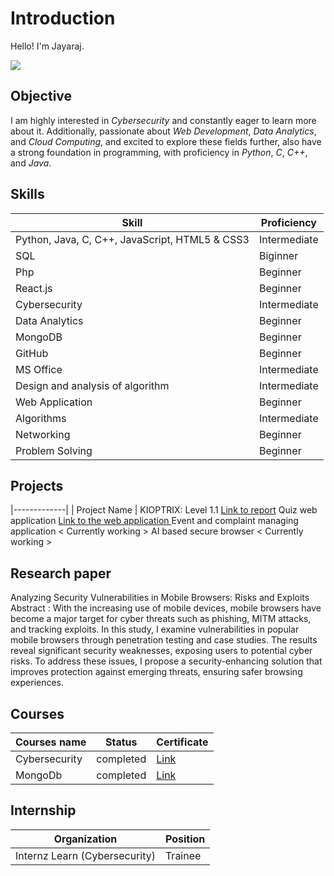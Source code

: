 # Introduction

Hello! I'm Jayaraj. 

<a href="https://www.linkedin.com/in/your-profile" target="_blank">
    <a href="https://www.linkedin.com/in/jayaraj-v-7b2bba259/"><img src="https://img.shields.io/badge/-LinkedIn-0072b1?&style=for-the-badge&logo=linkedin&logoColor=white" /></a>

## Objective
I am highly interested in *Cybersecurity* and constantly eager to learn more about it. Additionally, passionate about *Web Development*, *Data Analytics*, and *Cloud Computing*, and excited to explore these fields further, also have a strong foundation in programming, with proficiency in *Python*, *C*, *C++*, and *Java*.


</a>

## Skills

| Skill |	Proficiency |
|-------|---------------|
Python, Java, C, C++, JavaScript, HTML5 & CSS3 	| Intermediate
SQL | Biginner
Php | Beginner
React.js | Beginner
Cybersecurity |	Intermediate
Data Analytics |	Beginner
MongoDB	| Beginner
GitHub | Beginner
MS Office | Intermediate
Design and analysis of algorithm | Intermediate
Web Application	| Beginner
Algorithms	| Intermediate
Networking	| Beginner
Problem Solving |	Beginner

## Projects
|-------------|
| Project Name |
KIOPTRIX: Level 1.1 <a href="https://github.com/JayarajVp/Jayaraj/blob/main/KIOPTRIX.pdf"> Link to report</a>
Quiz web application <a href="https://jayarajvp.github.io/QUIZ_SDC_/">Link to the web application </a> 
Event and complaint managing application < Currently working > 
AI based secure browser < Currently working > 

## Research paper
Analyzing Security Vulnerabilities in Mobile Browsers: Risks and Exploits 
Abstract : With the increasing use of mobile devices, mobile browsers have become a major target for cyber threats such as phishing, MITM attacks, and tracking exploits. In this study, I examine vulnerabilities in popular mobile browsers through penetration testing and case studies. The results reveal significant security weaknesses, exposing users to potential cyber risks. To address these issues, I propose a security-enhancing solution that improves protection against emerging threats, ensuring safer browsing experiences.

## Courses
| Courses name | Status | Certificate |
|--------------|--------|-------------|
Cybersecurity | completed | <a href="https://github.com/JayarajVp/Jayaraj/blob/main/certificate/JAYARAJ%20V%20%20(1).pdf"> Link </a>
MongoDb | completed | <a href="https://github.com/JayarajVp/Jayaraj/blob/main/certificate/jayaraj-patil-b7499165-4ad7-40ce-8053-497b49847a5d-certificate.pdf"> Link</a>

## Internship

| Organization |	Position |
|--------------|-------------|
Internz Learn (Cybersecurity) |	Trainee
